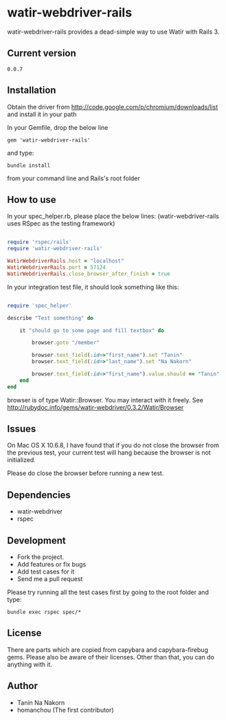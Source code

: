watir-webdriver-rails
===============

watir-webdriver-rails provides a dead-simple way to use Watir with Rails 3.

Current version
----------------
``
0.0.7
``

Installation
--------

Obtain the driver from http://code.google.com/p/chromium/downloads/list and install it in your path


In your Gemfile, drop the below line

``
gem 'watir-webdriver-rails'
``

and type:

``
bundle install
``

from your command line and Rails's root folder

How to use
-------

In your spec_helper.rb, please place the below lines:
(watir-webdriver-rails uses RSpec as the testing framework)

```ruby

require 'rspec/rails'
require 'watir-webdriver-rails'

WatirWebdriverRails.host = "localhost"
WatirWebdriverRails.port = 57124
WatirWebdriverRails.close_browser_after_finish = true

```

In your integration test file, it should look something like this:

```ruby

require 'spec_helper'

describe "Test something" do

	it "should go to some page and fill textbox" do

		browser.goto "/member"

		browser.text_field(:id=>"first_name").set "Tanin"
		browser.text_field(:id=>"last_name").set "Na Nakorn"

		browser.text_field(:id=>"first_name").value.should == "Tanin"
	end
end

```

browser is of type Watir::Browser. You may interact with it freely.
See http://rubydoc.info/gems/watir-webdriver/0.3.2/Watir/Browser

Issues
----------

On Mac OS X 10.6.8, I have found that if you do not close the browser from the previous test,
your current test will hang because the browser is not initialized.

Please do close the browser before running a new test.

Dependencies
------------

* watir-webdriver
* rspec

Development
-----------------------------

* Fork the project.
* Add features or fix bugs
* Add test cases for it
* Send me a pull request

Please try running all the test cases first by going to the root folder and type:

``
bundle exec rspec spec/*
``


License
---------

There are parts which are copied from capybara and capybara-firebug gems. Please also be aware of their licenses.
Other than that, you can do anything with it.

Author
---------
* Tanin Na Nakorn
* homanchou (The first contributor)